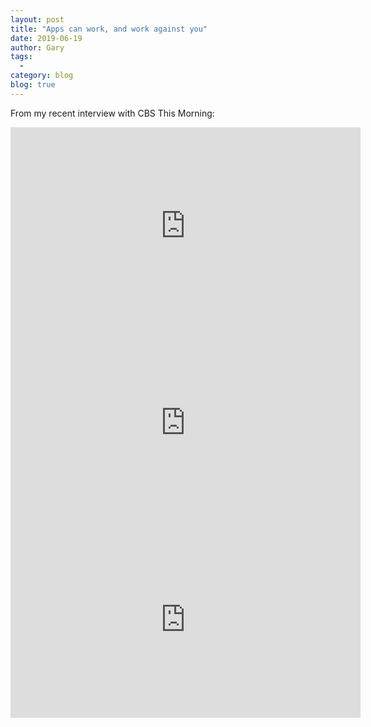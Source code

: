```yaml
---
layout: post
title: "Apps can work, and work against you"
date: 2019-06-19
author: Gary
tags:
  - 
category: blog
blog: true
---
```


From my recent interview with CBS This Morning:

<iframe width="560" height="315" src="https://www.youtube.com/embed/DJQaERT7298" frameborder="0" allow="autoplay; encrypted-media" allowfullscreen></iframe>

<iframe width="560" height="315" src="https://www.youtube.com/embed/LVCUZEWLK3c?rel=0" frameborder="0" allow="autoplay; encrypted-media" allowfullscreen></iframe>

<iframe width="560" height="315" src="https://www.youtube.com/embed/LVCUZEWLK3c?rel=0" frameborder="0" allow="autoplay; encrypted-media" allowfullscreen></iframe>

